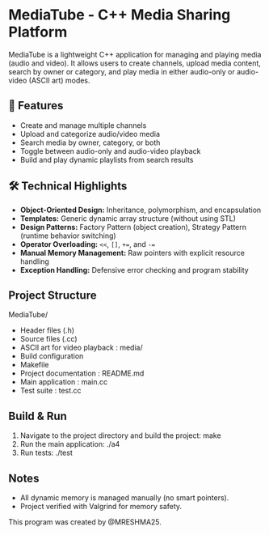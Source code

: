 # MediaTube - C++ Media Sharing Platform

MediaTube is a lightweight C++ application for managing and playing media (audio and video). It allows users to create channels, upload media content, search by owner or category, and play media in either audio-only or audio-video (ASCII art) modes.

## 🚀 Features
- Create and manage multiple channels
- Upload and categorize audio/video media
- Search media by owner, category, or both
- Toggle between audio-only and audio-video playback
- Build and play dynamic playlists from search results

## 🛠️ Technical Highlights
- **Object-Oriented Design:** Inheritance, polymorphism, and encapsulation
- **Templates:** Generic dynamic array structure (without using STL)
- **Design Patterns:** Factory Pattern (object creation), Strategy Pattern (runtime behavior switching)
- **Operator Overloading:** `<<`, `[]`, `+=`, and `-=`
- **Manual Memory Management:** Raw pointers with explicit resource handling
- **Exception Handling:** Defensive error checking and program stability

## Project Structure
MediaTube/
- Header files (.h)
- Source files (.cc)
- ASCII art for video playback : media/
- Build configuration
- Makefile
- Project documentation : README.md
- Main application : main.cc
- Test suite : test.cc

## Build & Run
1. Navigate to the project directory and build the project:
   make
2. Run the main application:
   ./a4
3. Run tests:
   ./test

## Notes
- All dynamic memory is managed manually (no smart pointers).
- Project verified with Valgrind for memory safety.

This program was created by @MRESHMA25.
